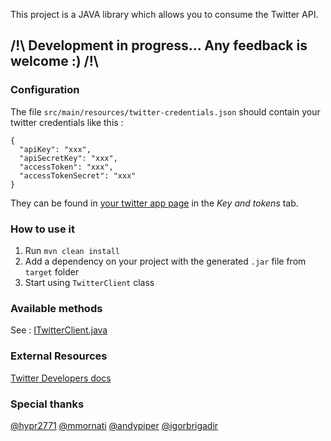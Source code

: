 This project is a JAVA library which allows you to consume the Twitter API.

## /!\ Development in progress... Any feedback is welcome :) /!\ 

### Configuration
The file `src/main/resources/twitter-credentials.json` should contain your twitter credentials like this :
```
{
  "apiKey": "xxx",
  "apiSecretKey": "xxx",
  "accessToken": "xxx",
  "accessTokenSecret": "xxx"
}
```
They can be found in [your twitter app page](https://developer.twitter.com/en/apps) in the _Key and tokens_
tab.

### How to use it
1) Run `mvn clean install`
2) Add a dependency on your project with the generated `.jar` file from `target` folder
3) Start using `TwitterClient` class

### Available methods
See : [ITwitterClient.java](https://github.com/redouane59/twitter-client/blob/master/src/main/java/com/socialmediaraiser/twitter/ITwitterClient.java)
### External Resources
[Twitter Developers docs](https://developer.twitter.com/en/docs)

### Special thanks
[@hypr2771](https://github.com/hypr2771)
[@mmornati](https://github.com/mmornati)
[@andypiper](https://github.com/andypiper)
[@igorbrigadir](https://github.com/igorbrigadir)


